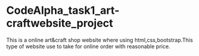 # CodeAlpha_task1_art-craftwebsite_project


This is a online art&craft shop website where using html,css,bootstrap.This type of website use to take for online order with reasonable price.
